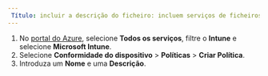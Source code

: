 ```yaml
---
 Título: incluir a descrição do ficheiro: incluem serviços de ficheiros: microsoft-intune autor: MandiOhlinger ms.service: microsoft-intune ms.topic: include ms.date: 04/16/2018 MS. Author: mandia MS. Custom: incluem ms.collection de ficheiro: M365-identity-device-management
---
```


1. No [portal do Azure](https://portal.azure.com), selecione **Todos os serviços**, filtre o **Intune** e selecione **Microsoft Intune**.
2. Selecione **Conformidade do dispositivo** > **Políticas** > **Criar Política**.
3. Introduza um **Nome** e uma **Descrição**.
